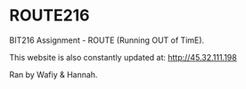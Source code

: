 # ROUTE216
BIT216 Assignment - ROUTE (Running OUT of TimE).

This website is also constantly updated at:
http://45.32.111.198

Ran by Wafiy & Hannah. 
